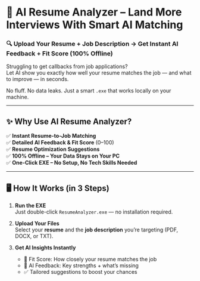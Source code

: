 # 🚀 AI Resume Analyzer – Land More Interviews With Smart AI Matching

### 🔍 Upload Your Resume + Job Description → Get Instant AI Feedback + Fit Score (100% Offline)

Struggling to get callbacks from job applications?  
Let AI show you exactly how well your resume matches the job — and what to improve — in seconds.

No fluff. No data leaks. Just a smart `.exe` that works locally on your machine.

---

## ✨ Why Use AI Resume Analyzer?

✅ **Instant Resume-to-Job Matching**  
✅ **Detailed AI Feedback & Fit Score** (0–100)  
✅ **Resume Optimization Suggestions**  
✅ **100% Offline – Your Data Stays on Your PC**  
✅ **One-Click EXE – No Setup, No Tech Skills Needed**

---

## 🖥️ How It Works (in 3 Steps)

1. **Run the EXE**  
   Just double-click `ResumeAnalyzer.exe` — no installation required.

2. **Upload Your Files**  
   Select your **resume** and the **job description** you’re targeting (PDF, DOCX, or TXT).

3. **Get AI Insights Instantly**
   - 💯 Fit Score: How closely your resume matches the job
   - 🧠 AI Feedback: Key strengths + what’s missing
   - ✅ Tailored suggestions to boost your chances



